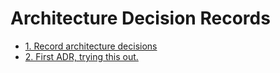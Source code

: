 # Architecture Decision Records

* [1. Record architecture decisions](0001-record-architecture-decisions.md)
* [2. First ADR, trying this out.](0002-first-adr-trying-this-out.md)
